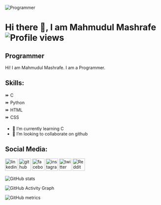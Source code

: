 ![Programmer](https://pbs.twimg.com/profile_banners/1222442423089008640/1661974441/1080x360)
# Hi there 👋, I am Mahmudul Mashrafe                                     </br> ![Profile views](https://gpvc.arturio.dev/mahmudulmashrafe) 
## Programmer

 

Hi! I am Mahmudul Mashrafe. I am a Programmer.

## Skills: 
⏩ C <br>
⏩ Python <br>
⏩ HTML <br>
⏩ CSS <br>

- 🌱 I’m currently learning C 
- 👯 I’m looking to collaborate on github 

## Social Media:
[<img src='https://play-lh.googleusercontent.com/kMofEFLjobZy_bCuaiDogzBcUT-dz3BBbOrIEjJ-hqOabjK8ieuevGe6wlTD15QzOqw' alt='linkedin' height='40'>](https://www.linkedin.com/in/mahmudulmashrafe/)  [<img src='https://imgs.search.brave.com/uZ3w9kTKDCmR5PrCI-mWJOqkXx_XlT14mNDEaNcRGu0/rs:fit:474:225:1/g:ce/aHR0cHM6Ly90c2Uz/Lm1tLmJpbmcubmV0/L3RoP2lkPU9JUC5j/a2VVRmsteWlkMHZm/V25kNTZ3N3dBSGFI/YSZwaWQ9QXBp' alt='github' height='40'>](https://github.com/mahmudulmashrafe)  [<img src='https://www.facebook.com/images/fb_icon_325x325.png' alt='facebook' height='40'>](https://www.facebook.com/mahmudulmashrafe)  [<img src='https://img.freepik.com/free-vector/instagram-icon_1057-2227.jpg' alt='instagram' height='40'>](https://www.instagram.com/mahmudulmashrafe/)  [<img src='https://pbs.twimg.com/profile_images/1488548719062654976/u6qfBBkF_400x400.jpg' alt='twitter' height='40'>](https://twitter.com/iammashrafe)  [<img src='https://external-preview.redd.it/iDdntscPf-nfWKqzHRGFmhVxZm4hZgaKe5oyFws-yzA.png?width=640&crop=smart&auto=webp&s=bfd318557bf2a5b3602367c9c4d9cd84d917ccd5' alt='Reddit' height='40'>](https://www.reddit.com/user/MahmudulMashrafe) 

![GitHub stats](https://github-readme-stats.vercel.app/api?username=mahmudulmashrafe&show_icons=true)  

![GitHub Activity Graph](https://activity-graph.herokuapp.com/graph?username=mahmudulmashrafe)  

![GitHub metrics](https://metrics.lecoq.io/mahmudulmashrafe)  




